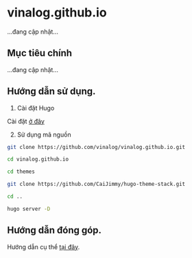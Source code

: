 # vinalog.github.io

...đang cập nhật...

## Mục tiêu chính

...đang cập nhật...

## Hướng dẫn sử dụng.

1. Cài đặt Hugo

Cài đặt [ở đây](https://gohugo.io/getting-started/installing/)

2. Sử dụng mã nguồn
```bash
git clone https://github.com/vinalog/vinalog.github.io.git

cd vinalog.github.io

cd themes

git clone https://github.com/CaiJimmy/hugo-theme-stack.git

cd ..

hugo server -D

```

## Hướng dẫn đóng góp.

Hướng dẫn cụ thể [tại đây](https://vinalog.github.io/posts/hướng-dẫn-đóng-góp-bài-viết-trên-vinalog/).